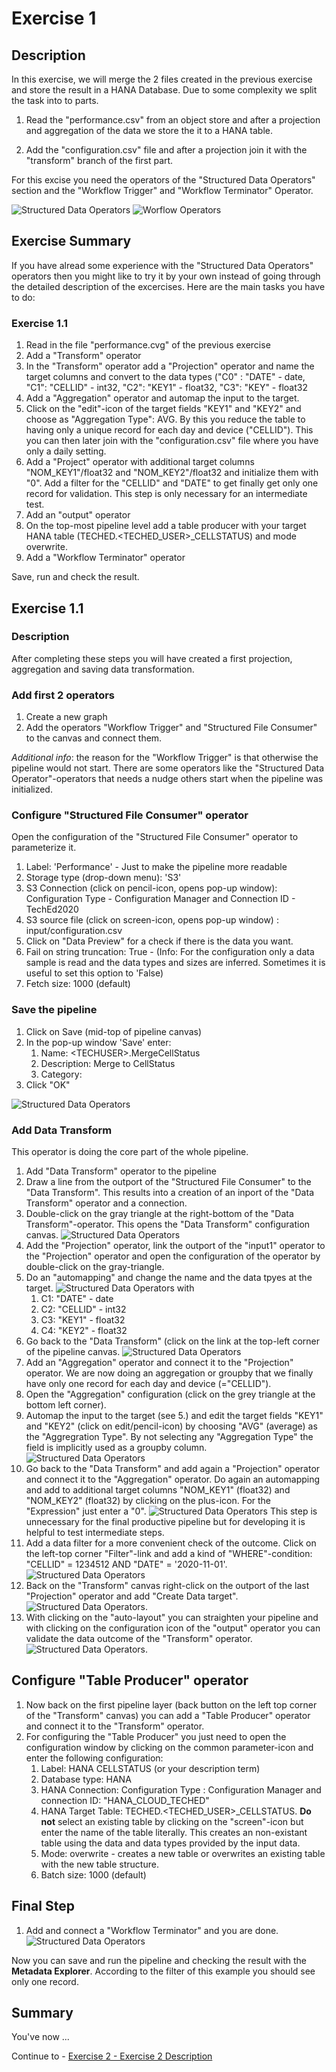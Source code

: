 # Exercise 1 
## Description

In this exercise, we will merge the 2 files created in the previous exercise and store the result in a HANA Database. Due to some complexity we split the task into to parts. 

1. Read the "performance.csv" from an object store and after a projection and aggregation of the data we store the it to a HANA table.

2. Add the "configuration.csv" file and after a projection join it with the "transform" branch of the first part. 

For this excise you need the operators of the "Structured Data Operators" section and the "Workflow Trigger" and "Workflow Terminator" Operator.  

![Structured Data Operators](./images/StructureDataOperators.png)
![Worflow Operators](./images/WorkflowOperators.png)

## Exercise Summary
If you have alread some experience with the "Structured Data Operators" operators then you might like to try it by your own instead of going through the detailed description of the excercises. Here are the main tasks you have to do:

### Exercise 1.1
1. Read in the file "performance.cvg" of the previous exercise
2. Add a "Transform" operator 
3. In the "Transform" operator add a "Projection" operator and name the target columns and convert to the data types ("C0" : "DATE" - date, "C1": "CELLID" - int32, "C2": "KEY1" - float32, "C3": "KEY" - float32
4. Add a "Aggregation"  operator and automap the input to the target. 
5. Click on the "edit"-icon of the target fields "KEY1" and "KEY2" and choose as "Aggregation Type": AVG. By this you reduce the table to having only a unique record for each day and device ("CELLID"). This you can then later join with the "configuration.csv" file where you have only a daily setting. 
6. Add a "Project" operator with additional target columns "NOM_KEY1"/float32 and "NOM_KEY2"/float32 and initialize them with "0". Add a filter for the "CELLID" and "DATE" to get finally get only one record for validation. This step is only necessary for an intermediate test.
7. Add an "output" operator
8. On the top-most pipeline level add a table producer with your target HANA table (TECHED.\<TECHED_USER>\_CELLSTATUS) and mode overwrite. 
9. Add a "Workflow Terminator" operator

Save, run and check the result. 


## Exercise 1.1 

### Description

After completing these steps you will have created a first projection, aggregation and saving data transformation. 

### Add first 2 operators
1. Create a new graph
2. Add the operators "Workflow Trigger" and "Structured File Consumer" to the canvas and connect them. 

*Additional info*: the reason for the "Workflow Trigger" is that otherwise the pipeline would not start. There are some operators like the "Structured Data Operator"-operators that needs a nudge others start when the pipeline was initialized. 

### Configure "Structured File Consumer" operator
Open the configuration of the "Structured File Consumer" operator to parameterize it. 

1. Label: 'Performance' - Just to make the pipeline more readable
2. Storage type (drop-down menu): 'S3'
3. S3 Connection (click on pencil-icon, opens pop-up window): Configuration Type - Configuration Manager and Connection ID - TechEd2020
4. S3 source file (click on screen-icon, opens pop-up window) : input/configuration.csv
5. Click on "Data Preview" for a check if there is the data you want.
6. Fail on string truncation: True - (Info: For the configuration only a data sample is read and the data types and sizes are inferred. Sometimes it is useful to set this option to 'False)
7. Fetch size: 1000 (default)

### Save the pipeline

1. Click on Save (mid-top of pipeline canvas)
2. In the pop-up window 'Save' enter: 
	1. Name: \<TECHUSER\>.MergeCellStatus
	2. Description: Merge to CellStatus
	3. Category: <TECHUSER>
3. Click "OK"

![Structured Data Operators](./images/S1_StructureFileConsumer.png)

### Add Data Transform
This operator is doing the core part of the whole pipeline. 

1. Add "Data Transform" operator to the pipeline
2. Draw a line from the outport of the "Structured File Consumer" to the "Data Transform". This results into a creation of an inport of the "Data Transform" operator and a connection. 
3. Double-click on the gray triangle at the right-bottom of the "Data Transform"-operator. This opens the "Data Transform" configuration canvas. 
![Structured Data Operators](./images/OpenDataTransformConf.png)
4. Add the "Projection" operator, link the outport of the "input1" operator to the "Projection" operator and open the configuration of the operator by double-click on the gray-triangle. 
5. Do an "automapping" and change the name and the data tpyes at the target.
![Structured Data Operators](./images/TransformConfig.png) with
	1. C1: "DATE" - date
	2. C2: "CELLID" - int32
	3. C3: "KEY1" - float32
	4. C4: "KEY2" - float32
6. Go back to the "Data Transform" (click on the link at the top-left corner  of the pipeline canvas. ![Structured Data Operators](./images/BackClickDataTransform.png)
7. Add an "Aggregation" operator and connect it to the "Projection" operator. We are now doing an aggregation or groupby that we finally have only one record for each day and device (="CELLID").
8. Open the "Aggregation" configuration (click on the grey triangle at the bottom left corner).
9. Automap the input to the target (see 5.) and edit the target fields "KEY1" and "KEY2" (click on edit/pencil-icon) by choosing "AVG" (average) as the "Aggregration Type". By not selecting any "Aggregation Type" the field is implicitly used as a groupby column. ![Structured Data Operators](./images/edit_aggregation.png)
10. Go back to the "Data Transform" and add again a "Projection" operator and connect it to the "Aggregation" operator. Do again an automapping and add to additional target columns "NOM_KEY1" (float32) and "NOM_KEY2" (float32) by clicking on the plus-icon. For the "Expression" just enter a "0". ![Structured Data Operators](./images/additionalcolumn.png) This step is unnecessary for the final productive pipeline but for developing it is helpful to test intermediate steps.
11. Add a data filter for a more convenient check of the outcome. Click on the left-top corner "Filter"-link and add a kind of "WHERE"-condition: "CELLID" = 1234512 AND "DATE" = '2020-11-01'. ![Structured Data Operators](./images/datafilter.png) 
12. Back on the "Transform" canvas right-click on the outport of the last "Projection" operator and add "Create Data target".  ![Structured Data Operators](./images/createdatatarget.png).
12. With clicking on the "auto-layout" you can straighten your pipeline and with clicking on the configuration icon of the "output" operator you can validate the data outcome of the "Transform" operator. ![Structured Data Operators](./images/transformoutput1.png).

## Configure "Table Producer" operator

1. Now back on the first pipeline layer (back button on the left top corner of the "Transform" canvas) you can add a "Table Producer" operator and connect it to the "Transform" operator.
2. For configuring the "Table Producer" you just need to open the configuration window by clicking on the common parameter-icon and enter the following configuration: 
	1. Label: HANA CELLSTATUS (or your description term)
	2. Database type: HANA
	3. HANA Connection: Configuration Type : Configuration Manager and connection ID: "HANA_CLOUD_TECHED"
	4. HANA Target Table: TECHED.\<TECHED_USER>\_CELLSTATUS. **Do not** select an existing table by clicking on the "screen"-icon but enter the name of the table literally. This creates an non-existant table using the data and data types provided by the input data.
	4. Mode: overwrite - creates a new table or overwrites an existing table with the new table structure. 
	5. Batch size: 1000 (default) 

## Final Step
1. Add and connect a "Workflow Terminator" and you are done. ![Structured Data Operators](./images/finalpipeline1.png)

Now you can save and run the pipeline and checking the result with the **Metadata Explorer**. According to the filter of this example you should see only one record. 
	






## Summary

You've now ...

Continue to - [Exercise 2 - Exercise 2 Description](../ex2/README.md)

